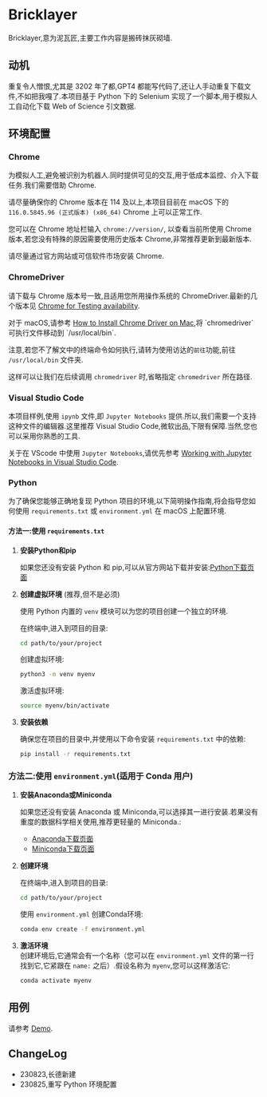 # Bricklayer

Bricklayer,意为泥瓦匠,主要工作内容是搬砖抹灰砌墙.

## 动机

重复令人憎恨,尤其是 3202 年了都,GPT4 都能写代码了,还让人手动重复下载文件,不如把我嘎了.本项目基于 Python 下的 Selenium 实现了一个脚本,用于模拟人工自动化下载 Web of Science 引文数据.

## 环境配置

### Chrome

为模拟人工,避免被识别为机器人.同时提供可见的交互,用于低成本监控、介入下载任务.我们需要借助 Chrome.

请尽量确保你的 Chrome 版本在 114 及以上,本项目目前在 macOS 下的 `116.0.5845.96 (正式版本) (x86_64)` Chrome 上可以正常工作.

您可以在 Chrome 地址栏输入 `chrome://version/`, 以查看当前所使用 Chrome 版本,若您没有特殊的原因需要使用历史版本 Chrome,非常推荐更新到最新版本.

请尽量通过官方网站或可信软件市场安装 Chrome.

### ChromeDriver

请下载与 Chrome 版本号一致,且适用您所用操作系统的 ChromeDriver.最新的几个版本见 [Chrome for Testing availability](https://googlechromelabs.github.io/chrome-for-testing/).

对于 macOS,请参考 [How to Install Chrome Driver on Mac](https://www.swtestacademy.com/install-chrome-driver-on-mac/#:~:text=Unable%20to%20launch%20the%20chrome,chromeDriver%20file%20and%20open%20it.),将 `chromedriver` 可执行文件移动到 `/usr/local/bin`.

注意,若您不了解文中的终端命令如何执行,请转为使用访达的`前往`功能,前往 `/usr/local/bin` 文件夹.

这样可以让我们在后续调用 `chromedriver` 时,省略指定 `chromedriver` 所在路径.

### Visual Studio Code

本项目样例,使用 `ipynb` 文件,即 `Jupyter Notebooks` 提供.所以,我们需要一个支持这种文件的编辑器.这里推荐 Visual Studio Code,微软出品,下限有保障.当然,您也可以采用你熟悉的工具.

关于在 VScode 中使用 `Jupyter Notebooks`,请优先参考 [Working with Jupyter Notebooks in Visual Studio Code](https://code.visualstudio.com/docs/datascience/jupyter-notebooks).

### Python

为了确保您能够正确地复现 Python 项目的环境,以下简明操作指南,将会指导您如何使用 `requirements.txt` 或 `environment.yml` 在 macOS 上配置环境.

#### 方法一:使用 `requirements.txt`

1. **安装Python和pip**
  
    如果您还没有安装 Python 和 pip,可以从官方网站下载并安装:[Python下载页面](https://www.python.org/downloads/mac-osx/)

2. **创建虚拟环境** (推荐,但不是必须)  

    使用 Python 内置的 `venv` 模块可以为您的项目创建一个独立的环境.

    在终端中,进入到项目的目录:

    ```bash
    cd path/to/your/project
    ```

    创建虚拟环境:

    ```bash
    python3 -m venv myenv
    ```

    激活虚拟环境:

    ```bash
    source myenv/bin/activate
    ```

3. **安装依赖**

    确保您在项目的目录中,并使用以下命令安装 `requirements.txt` 中的依赖:

    ```bash
    pip install -r requirements.txt
    ```

### 方法二:使用 `environment.yml`(适用于 Conda 用户)

1. **安装Anaconda或Miniconda**
  
    如果您还没有安装 Anaconda 或 Miniconda,可以选择其一进行安装.若果没有重度的数据科学相关使用,推荐更轻量的 Miniconda.:

    * [Anaconda下载页面](https://www.anaconda.com/products/distribution#download-section)
    * [Miniconda下载页面](https://docs.conda.io/en/latest/miniconda.html)

2. **创建环境**
  
    在终端中,进入到项目的目录:

    ```bash
    cd path/to/your/project
    ```

    使用 `environment.yml` 创建Conda环境:

    ```bash
    conda env create -f environment.yml
    ```

3. **激活环境**  
    创建环境后,它通常会有一个名称（您可以在 `environment.yml` 文件的第一行找到它,它紧跟在 `name:` 之后）.假设名称为 `myenv`,您可以这样激活它:

    ```bash
    conda activate myenv
    ```

## 用例

请参考 [Demo](demo.ipynb).

## ChangeLog

* 230823,长德新建
* 230825,重写 Python 环境配置
